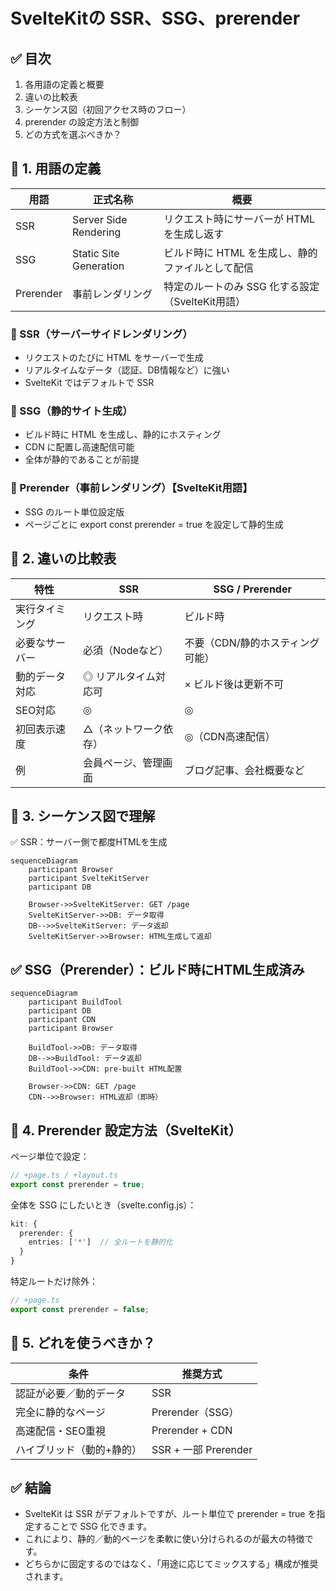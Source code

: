# SvelteKitの SSR、SSG、prerender

## ✅ 目次
1. 各用語の定義と概要
2. 違いの比較表
3. シーケンス図（初回アクセス時のフロー）
4. prerender の設定方法と制御
5. どの方式を選ぶべきか？

## 🔹 1. 用語の定義

用語|正式名称|概要
---|---|---
SSR|Server Side Rendering|リクエスト時にサーバーが HTML を生成し返す
SSG|Static Site Generation|ビルド時に HTML を生成し、静的ファイルとして配信
Prerender|事前レンダリング|特定のルートのみ SSG 化する設定（SvelteKit用語）


### 🔸 SSR（サーバーサイドレンダリング）
- リクエストのたびに HTML をサーバーで生成
- リアルタイムなデータ（認証、DB情報など）に強い
- SvelteKit ではデフォルトで SSR

### 🔸 SSG（静的サイト生成）
- ビルド時に HTML を生成し、静的にホスティング
- CDN に配置し高速配信可能
- 全体が静的であることが前提

### 🔸 Prerender（事前レンダリング）【SvelteKit用語】
- SSG のルート単位設定版
- ページごとに export const prerender = true を設定して静的生成

## 🔹 2. 違いの比較表

特性|SSR|SSG / Prerender
---|---|---
実行タイミング|リクエスト時|ビルド時
必要なサーバー|必須（Nodeなど）|不要（CDN/静的ホスティング可能）
動的データ対応|◎ リアルタイム対応可|× ビルド後は更新不可
SEO対応|◎|◎|
初回表示速度|△（ネットワーク依存）|◎（CDN高速配信）
例|会員ページ、管理画面|ブログ記事、会社概要など


## 🔹 3. シーケンス図で理解

✅ SSR：サーバー側で都度HTMLを生成

```mermaid
sequenceDiagram
    participant Browser
    participant SvelteKitServer
    participant DB

    Browser->>SvelteKitServer: GET /page
    SvelteKitServer->>DB: データ取得
    DB-->>SvelteKitServer: データ返却
    SvelteKitServer->>Browser: HTML生成して返却
```

## ✅ SSG（Prerender）：ビルド時にHTML生成済み

```mermaid
sequenceDiagram
    participant BuildTool
    participant DB
    participant CDN
    participant Browser

    BuildTool->>DB: データ取得
    DB-->>BuildTool: データ返却
    BuildTool->>CDN: pre-built HTML配置

    Browser->>CDN: GET /page
    CDN-->>Browser: HTML返却（即時）
```

## 🔹 4. Prerender 設定方法（SvelteKit）

ページ単位で設定：

```ts
// +page.ts / +layout.ts
export const prerender = true;
```

全体を SSG にしたいとき（svelte.config.js）：

```ts
kit: {
  prerender: {
    entries: ['*']  // 全ルートを静的化
  }
}
```
特定ルートだけ除外：

```ts
// +page.ts
export const prerender = false;
```

## 🔹 5. どれを使うべきか？

条件|推奨方式
---|---
認証が必要／動的データ|SSR
完全に静的なページ|Prerender（SSG）
高速配信・SEO重視|Prerender + CDN
ハイブリッド（動的+静的）|SSR + 一部 Prerender


## ✅ 結論
- SvelteKit は SSR がデフォルトですが、ルート単位で prerender = true を指定することで SSG 化できます。
- これにより、静的／動的ページを柔軟に使い分けられるのが最大の特徴です。
- どちらかに固定するのではなく、「用途に応じてミックスする」構成が推奨されます。
